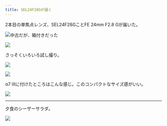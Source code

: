 ```yaml
---
title: SEL24F28Gが届く
---
```


2本目の単焦点レンズ、SEL24F28GことFE 24mm F2.8 Gが届いた。

![中古だが、箱付きだった](https://photos.old.apkas.net/medium/202312/20231221-143609.webp)

![](https://photos.old.apkas.net/medium/202312/20231221-143641.webp)

さっそくいろいろ試し撮り。

![](https://photos.old.apkas.net/medium/202312/20231221-143901.webp)

![](https://photos.old.apkas.net/medium/202312/20231221-144657.webp)

α7 IIIに付けたところはこんな感じ。このコンパクトなサイズ感がいい。

![](https://photos.old.apkas.net/medium/202312/20231221-145743.webp)

---

夕食のシーザーサラダ。

![](https://photos.old.apkas.net/medium/202312/20231221-191804.webp)
